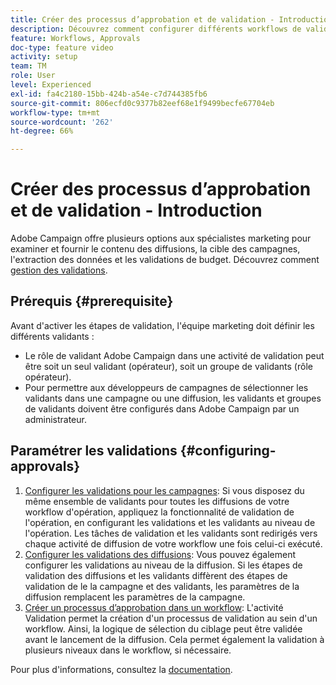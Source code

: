 ```yaml
---
title: Créer des processus d’approbation et de validation - Introduction
description: Découvrez comment configurer différents workflows de validation.
feature: Workflows, Approvals
doc-type: feature video
activity: setup
team: TM
role: User
level: Experienced
exl-id: fa4c2180-15bb-424b-a54e-c7d744385fb6
source-git-commit: 806ecfd0c9377b82eef68e1f9499becfe67704eb
workflow-type: tm+mt
source-wordcount: '262'
ht-degree: 66%

---
```


# Créer des processus d’approbation et de validation - Introduction

Adobe Campaign offre plusieurs options aux spécialistes marketing pour examiner et fournir le contenu des diffusions, la cible des campagnes, l&#39;extraction des données et les validations de budget. Découvrez comment [gestion des validations](/help/process-management/create-approvals-and-validation-workflows/manage-approvals.md).

## Prérequis {#prerequisite}

Avant d&#39;activer les étapes de validation, l&#39;équipe marketing doit définir les différents validants :

* Le rôle de validant Adobe Campaign dans une activité de validation peut être soit un seul validant (opérateur), soit un groupe de validants (rôle opérateur).
* Pour permettre aux développeurs de campagnes de sélectionner les validants dans une campagne ou une diffusion, les validants et groupes de validants doivent être configurés dans Adobe Campaign par un administrateur.

## Paramétrer les validations {#configuring-approvals}

1. [Configurer les validations pour les campagnes](/help/process-management/create-validation-workflows/configure-approvals-for-campaigns.md): Si vous disposez du même ensemble de validants pour toutes les diffusions de votre workflow d&#39;opération, appliquez la fonctionnalité de validation de l&#39;opération, en configurant les validations et les validants au niveau de l&#39;opération. Les tâches de validation et les validants sont redirigés vers chaque activité de diffusion de votre workflow une fois celui-ci exécuté.
2. [Configurer les validations des diffusions](/help/process-management/create-validation-workflows/configure-approvals-for-deliveries.md): Vous pouvez également configurer les validations au niveau de la diffusion. Si les étapes de validation des diffusions et les validants diffèrent des étapes de validation de le la campagne et des validants, les paramètres de la diffusion remplacent les paramètres de la campagne.
3. [Créer un processus d’approbation dans un workflow](/help/process-management/create-validation-workflows/create-approval-process-in-a-workflow.md): L&#39;activité Validation permet la création d&#39;un processus de validation au sein d&#39;un workflow. Ainsi, la logique de sélection du ciblage peut être validée avant le lancement de la diffusion. Cela permet également la validation à plusieurs niveaux dans le workflow, si nécessaire.

Pour plus d&#39;informations, consultez la [documentation](https://experienceleague.adobe.com/docs/campaign-classic/using/automating-with-workflows/flow-control-activities/approval.html?lang=fr).
